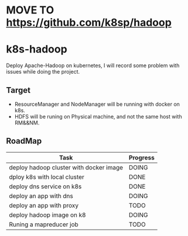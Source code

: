 # MOVE TO https://github.com/k8sp/hadoop

# k8s-hadoop

Deploy Apache-Hadoop on kubernetes, I will record some problem with issues while doing the project.

## Target

* ResourceManager and NodeManager will be running with docker on k8s.
* HDFS will be runing on Physical machine, and not the same host with RM&&NM.

## RoadMap

Task | Progress
----- | --------
deploy hadoop cluster with docker image | DOING
dploy k8s with local cluster | DONE
deploy dns service on k8s | DONE
deploy an app with dns | DOING
deploy an app with proxy | TODO
deploy hadoop image on k8 | DOING
Runing a mapreducer job | TODO 
